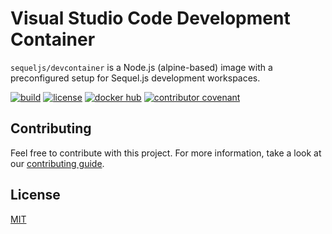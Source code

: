 # Visual Studio Code Development Container

`sequeljs/devcontainer` is a Node.js (alpine-based) image with a preconfigured
setup for Sequel.js development workspaces.

[![build](https://github.com/sequeljs/devcontainer/workflows/build/badge.svg)](https://github.com/sequeljs/devcontainer/actions/)
[![license](https://img.shields.io/github/license/sequeljs/devcontainer)](https://github.com/sequeljs/devcontainer/blob/main/LICENSE.md)
[![docker hub](https://img.shields.io/docker/v/sequeljs/devcontainer?sort=semver)](https://hub.docker.com/r/sequeljs/devcontainer)
[![contributor covenant](https://img.shields.io/badge/contributor%20covenant-v2.0%20adopted-ff69b4.svg)](https://github.com/sequeljs/devcontainer/blob/main/CODE_OF_CONDUCT.md)

## Contributing

Feel free to contribute with this project. For more information, take a look at
our
[contributing guide](https://github.com/sequeljs/devcontainer/blob/main/CONTRIBUTING.md).

## License

[MIT](https://github.com/sequeljs/devcontainer/blob/main/LICENSE)
